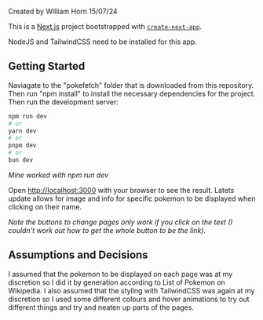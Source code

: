 Created by William Horn 15/07/24

This is a [Next.js](https://nextjs.org/) project bootstrapped with [`create-next-app`](https://github.com/vercel/next.js/tree/canary/packages/create-next-app).

NodeJS and TailwindCSS need to be installed for this app.



## Getting Started

Naviagate to the "pokefetch" folder that is downloaded from this repository.
Then run "npm install" to install the necessary dependencies for the project.
Then run the development server:

```bash
npm run dev
# or
yarn dev
# or
pnpm dev
# or
bun dev
```
*Mine worked with npm run dev*


Open [http://localhost:3000](http://localhost:3000) with your browser to see the result.
Latets update allows for image and info for specific pokemon to be displayed when clicking on their name.

*Note the buttons to change pages only work if you click on the text (I couldn't work out how to get the whole button to be the link).*


## Assumptions and Decisions

I assumed that the pokemon to be displayed on each page was at my discretion so I did it by generation according to List of Pokemon on Wikipedia.
I also assumed that the styling with TailwindCSS was again at my discretion so I used some different colours and hover animations to try out different things and try and neaten up parts of the pages.
